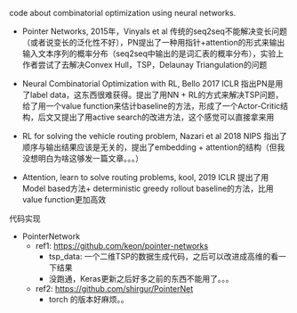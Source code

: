 code about combinatorial optimization using neural networks.

- Pointer Networks, 2015年，Vinyals et al
  传统的seq2seq不能解决变长问题（或者说变长的泛化性不好），PN提出了一种用指针+attention的形式来输出输入文本序列的概率分布（seq2seq中输出的是词汇表的概率分布），实验上作者尝试了去解决Convex Hull，TSP，Delaunay Triangulation的问题
  
- Neural Combinatorial Optimization with RL, Bello 2017 ICLR
  指出PN是用了label data，这东西很难获得。提出了用NN + RL的方式来解决TSP问题，给了用一个value function来估计baseline的方法，形成了一个Actor-Critic结构，后文又提出了用active search的改进方法，这个感觉可以直接拿来用
  
- RL for solving the vehicle routing problem, Nazari et al 2018 NIPS
  指出了顺序与输出结果应该是无关的，提出了embedding + attention的结构（但我没想明白为啥这够发一篇文章。。。）
  
- Attention, learn to solve routing problems, kool, 2019 ICLR
  提出了用Model based方法+ deterministic greedy rollout baseline的方法，比用value function更加高效
  
 
 
 
代码实现
- PointerNetwork
  - ref1: https://github.com/keon/pointer-networks
    - tsp_data: 一个二维TSP的数据生成代码，之后可以改进成高维的看一下结果
    - 没跑通，Keras更新之后好多之前的东西不能用了。。。
  - ref2: https://github.com/shirgur/PointerNet
    - torch 的版本好麻烦。。



